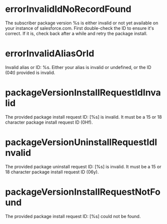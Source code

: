 # errorInvalidIdNoRecordFound

The subscriber package version %s is either invalid or not yet available on your instance of salesforce.com. First double-check the ID to ensure it's correct. If it is, check back after a while and retry the package install.

# errorInvalidAliasOrId

Invalid alias or ID: %s. Either your alias is invalid or undefined, or the ID (04t) provided is invalid.

# packageVersionInstallRequestIdInvalid

The provided package install request ID: [%s] is invalid. It must be a 15 or 18 character package install request ID (0Hf).

# packageVersionUninstallRequestIdInvalid

The provided package uninstall request ID: [%s] is invalid. It must be a 15 or 18 character package install request ID (06y).

# packageVersionInstallRequestNotFound

The provided package install request ID: [%s] could not be found.
